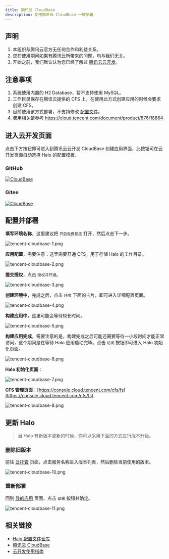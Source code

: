 ```yaml
---
title: 腾讯云 CloudBase
description: 使用腾讯云 CloudBase 一键部署
---
```


## 声明

1. 本组织与腾讯云官方无任何合作和利益关系。
2. 您在使用期间如果有腾讯云所带来的问题，均与我们无关。
3. 开始之前，我们默认认为您已经了解过 [腾讯云云开发](https://cloud.tencent.com/product/tcb)。

## 注意事项

1. 系统使用内置的 H2 Database，暂不支持使用 MySQL。
1. 工作目录保存在腾讯云提供的 CFS 上，在使用此方式创建应用的时候会要求创建 CFS。
1. 目前使用该方式部署，不支持修改 [配置文件](/getting-started/config)。
1. 费用相关请参考 <https://cloud.tencent.com/document/product/876/18864>

## 进入云开发页面

点击下方按钮即可进入到腾讯云云开发 CloudBase 创建应用界面，此按钮可在云开发页面自动选择 Halo 的配置模板。

### GitHub

[![CloudBase](https://main.qcloudimg.com/raw/67f5a389f1ac6f3b4d04c7256438e44f.svg)](https://console.cloud.tencent.com/tcb/env/index?action=CreateAndDeployCloudBaseProject&appUrl=https%3A%2F%2Fgithub.com%2Fhalo-dev%2Ftencent-cloudbase-halo&branch=master)

### Gitee

[![CloudBase](https://main.qcloudimg.com/raw/67f5a389f1ac6f3b4d04c7256438e44f.svg)](https://console.cloud.tencent.com/tcb/env/index?action=CreateAndDeployCloudBaseProject&appUrl=https%3A%2F%2Fgitee.com%2Fhalo-dev%2Ftencent-cloudbase-halo&branch=master)

## 配置并部署

**填写环境名称**，这里建议把 `开启免费额度` 打开，然后点击下一步。

![tencent-cloudbase-1.png](/img/tencent-cloudbase/tencent-cloudbase-1.png)

**应用配置**，需要注意：这里需要开通 CFS，用于存储 Halo 的工作目录。

![tencent-cloudbase-2.png](/img/tencent-cloudbase/tencent-cloudbase-2.png)

**提交授权**，点击 `授权并开通`。

![tencent-cloudbase-3.png](/img/tencent-cloudbase/tencent-cloudbase-3.png)

**创建环境中**，完成之后，点击 `环境` 下面的卡片，即可进入详细配置页面。

![tencent-cloudbase-4.png](/img/tencent-cloudbase/tencent-cloudbase-4.png)

**构建应用中**，这里可能会等待较长时间。

![tencent-cloudbase-5.png](/img/tencent-cloudbase/tencent-cloudbase-5.png)

**构建应用完成**，需要注意的是，构建完成之后可能还需要等待一小段时间才能正常访问，这个期间是在等待 Halo 应用启动完毕。点击 `访问` 按钮即可进入 Halo 初始化页面。

![tencent-cloudbase-6.png](/img/tencent-cloudbase/tencent-cloudbase-6.png)

**Halo 初始化页面**：

![tencent-cloudbase-7.png](/img/tencent-cloudbase/tencent-cloudbase-7.png)

**CFS 管理页面**：[https://console.cloud.tencent.com/cfs/fs](https://console.cloud.tencent.com/cfs/fs)

![tencent-cloudbase-8.png](/img/tencent-cloudbase/tencent-cloudbase-8.png)

## 更新 Halo

> 当 Halo 有新版本更新的时候，你可以采用下面的方式进行版本升级。

### 删除旧版本

前往 [云托管](https://console.cloud.tencent.com/tcb/service) 页面，点击服务名称进入版本列表，然后删除当前使用的版本。

![tencent-cloudbase-10.png](/img/tencent-cloudbase/tencent-cloudbase-10.png)

### 重新部署

回到 [我的应用](https://console.cloud.tencent.com/tcb/apps/index) 页面，点击 `部署` 按钮并确定。

![tencent-cloudbase-11.png](/img/tencent-cloudbase/tencent-cloudbase-11.png)

## 相关链接

- [Halo 配置文件仓库](https://github.com/halo-dev/tencent-cloudbase-halo)
- [腾讯云 CloudBase](https://console.cloud.tencent.com/tcb/env/index)
- [云开发使用指南](https://cloud.tencent.com/document/product/876)
